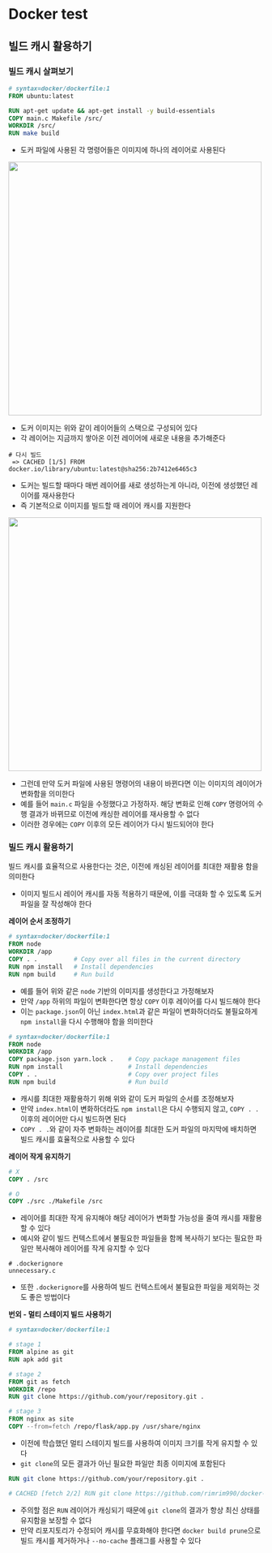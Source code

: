 # Docker test
## 빌드 캐시 활용하기

### 빌드 캐시 살펴보기
```dockerfile
# syntax=docker/dockerfile:1
FROM ubuntu:latest

RUN apt-get update && apt-get install -y build-essentials
COPY main.c Makefile /src/
WORKDIR /src/
RUN make build
```
- 도커 파일에 사용된 각 명령어들은 이미지에 하나의 레이어로 사용된다

<img width="500" src="https://docs.docker.com/build/images/cache-stack.png">

- 도커 이미지는 위와 같이 레이어들의 스택으로 구성되어 있다
- 각 레이어는 지금까지 쌓아온 이전 레이어에 새로운 내용을 추가해준다

```
# 다시 빌드
 => CACHED [1/5] FROM docker.io/library/ubuntu:latest@sha256:2b7412e6465c3 
```
- 도커는 빌드할 때마다 매번 레이어를 새로 생성하는게 아니라, 이전에 생성했던 레이어를 재사용한다
- 즉 기본적으로 이미지를 빌드할 때 레이어 캐시를 지원한다

<img  width="500" src="https://docs.docker.com/build/images/cache-stack-invalidated.png">

- 그런데 만약 도커 파일에 사용된 명령어의 내용이 바뀐다면 이는 이미지의 레이어가 변화함을 의미한다
- 예를 들어 `main.c` 파일을 수정했다고 가정하자. 해당 변화로 인해 `COPY` 명령어의 수행 결과가 바뀌므로 이전에 캐싱한 레이어를 재사용할 수 없다
- 이러한 경우에는 `COPY` 이후의 모든 레이어가 다시 빌드되어야 한다

### 빌드 캐시 활용하기

빌드 캐시를 효율적으로 사용한다는 것은, 이전에 캐싱된 레이어를 최대한 재활용 함을 의미한다
- 이미지 빌드시 레이어 캐시를 자동 적용하기 때문에, 이를 극대화 할 수 있도록 도커 파일을 잘 작성해야 한다

**레이어 순서 조정하기**
```dockerfile
# syntax=docker/dockerfile:1
FROM node
WORKDIR /app
COPY . .          # Copy over all files in the current directory
RUN npm install   # Install dependencies
RUN npm build     # Run build
```
- 예를 들어 위와 같은 `node` 기반의 이미지를 생성한다고 가정해보자
- 만약 `/app` 하위의 파일이 변화한다면 항상 `COPY` 이후 레이어를 다시 빌드해야 한다
- 이는 `package.json`이 아닌 `index.html`과 같은 파일이 변화하더라도 불필요하게 `npm install`을 다시 수행해야 함을 의미한다

```dockerfile
# syntax=docker/dockerfile:1
FROM node
WORKDIR /app
COPY package.json yarn.lock .    # Copy package management files
RUN npm install                  # Install dependencies
COPY . .                         # Copy over project files
RUN npm build                    # Run build
```
- 캐시를 최대한 재활용하기 위해 위와 같이 도커 파일의 순서를 조정해보자
- 만약 `index.html`이 변화하더라도 `npm install`은 다시 수행되지 않고, `COPY . .` 이후의 레이어만 다시 빌드하면 된다
- `COPY . .`와 같이 자주 변화하는 레이어를 최대한 도커 파일의 마지막에 배치하면 빌드 캐시를 효율적으로 사용할 수 있다

**레이어 작게 유지하기**
```dockerfile
# X
COPY . /src

# O
COPY ./src ./Makefile /src
```
- 레이어를 최대한 작게 유지해야 해당 레이어가 변화할 가능성을 줄여 캐시를 재활용 할 수 있다
- 예시와 같이 빌드 컨텍스트에서 불필요한 파일들을 함께 복사하기 보다는 필요한 파일만 복사해야 레이어를 작게 유지할 수 있다

```
# .dockerignore
unnecessary.c
```
- 또한 `.dockerignore`를 사용하여 빌드 컨텍스트에서 불필요한 파일을 제외하는 것도 좋은 방법이다

**번외 - 멀티 스테이지 빌드 사용하기**
```dockerfile
# syntax=docker/dockerfile:1

# stage 1
FROM alpine as git
RUN apk add git

# stage 2
FROM git as fetch
WORKDIR /repo
RUN git clone https://github.com/your/repository.git .

# stage 3
FROM nginx as site
COPY --from=fetch /repo/flask/app.py /usr/share/nginx
```
- 이전에 학습했던 멀티 스테이지 빌드를 사용하여 이미지 크기를 작게 유지할 수 있다
- `git clone`의 모든 결과가 아닌 필요한 파일만 최종 이미지에 포함된다

```dockerfile
RUN git clone https://github.com/your/repository.git .

# CACHED [fetch 2/2] RUN git clone https://github.com/rimrim990/docker-test 
```
- 주의할 점은 `RUN` 레이어가 캐싱되기 때문에 `git clone`의 결과가 항상 최신 상태를 유지함을 보장할 수 없다
- 만약 리포지토리가 수정되어 캐시를 무효화해야 한다면 `docker build prune`으로 빌드 캐시를 제거하거나 `--no-cache` 플래그를 사용할 수 있다
